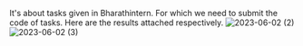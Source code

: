 It's about tasks given in Bharathintern.
For which we need to submit the code of tasks.
Here are the results attached respectively. 
![2023-06-02 (2)](https://github.com/Chaitanyaevani/Bharathintern/assets/134486427/9f61e522-8e83-4321-b71a-57074873d48b)
![2023-06-02 (3)](https://github.com/Chaitanyaevani/Bharathintern/assets/134486427/973d5c93-98bf-4698-90e4-c2b50da5a6b3)
